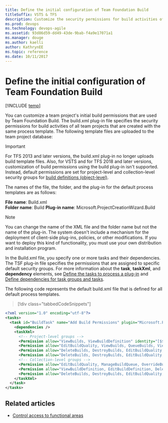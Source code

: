 ```yaml
---
title: Define the initial configuration of Team Foundation Build 
titleSuffix: VSTS & TFS
description: Customize the security permissions for build activities of all team projects that are created with the same process template for Team Foundation Server  
ms.prod: devops
ms.technology: devops-agile
ms.assetid: 93d86d59-dd49-43de-9bab-f4a9e17071a1
ms.manager: douge
ms.author: kaelliauthor: KathrynEE
ms.topic: reference
ms.date: 10/11/2017
---
```



# Define the initial configuration of Team Foundation Build

[!INCLUDE [temp](../../../_shared/customization-phase-0-and-1-plus-version-header.md)]

You can customize a team project's initial build permissions that are used by Team Foundation Build. The build.xml plug-in file specifies the security permissions for build activities of all team projects that are created with the same process template. The following template files are uploaded to the team project database:  
  
> [!IMPORTANT]  
>  For TFS 2013 and later versions, the build.xml plug-in no longer uploads 
>  build template files. Also, for VSTS and for TFS 2018 and later versions, 
>  customization of build permissions using the build plug-in isn't supported. 
>  Instead, default permissions are set for project-level and collection-level  
>  security groups for [build definitions (object-level)](../../../../security/permissions.md#build). 
   
  
The names of the file, the folder, and the plug-in for the default process templates are as follows:  
    
**File name**: Build.xml  
**Folder name**: Build 
**Plug-in name**: Microsoft.ProjectCreationWizard.Build 

  
> [!NOTE]  
> You can change the name of the XML file and the folder name but not the name of the plug-in. The system doesn't include a mechanism for the deployment of client-side plug-ins, policies, or other modifications. If you want to deploy this kind of functionality, you must use your own distribution and installation program.  
  
 In the Build.xml file, you specify one or more tasks and their dependencies. The TSF plug-in file specifies the permissions that are assigned to specific default security groups. For more information about the **task**, **taskXml**, and **dependency** elements, see [Define the tasks to process a plug-in](define-tasks-to-process-a-plug-in.md) and [Define dependencies for task groups and tasks](define-dependencies-plug-ins-groups-tasks.md).  
  
 The following code represents the default build.xml file that is defined for all default process templates.   
  

> [!div class="tabbedCodeSnippets"]
```XML 
<?xml version="1.0" encoding="utf-8"?>  
<tasks>  
  <task id="BuildTask" name="Add Build Permissions" plugin="Microsoft.ProjectCreationWizard.Build" completionMessage="Build tasks completed.">  
    <dependencies />  
    <taskXml>  
      <!-- Project-level groups -->  
      <Permission allow="ViewBuilds, ViewBuildDefinition" identity="[$$PROJECTNAME$$]\Readers" />  
      <Permission allow="EditBuildQuality, ViewBuilds, QueueBuilds, ViewBuildDefinition" identity="[$$PROJECTNAME$$]\Contributors" />  
      <Permission allow="DeleteBuilds, DestroyBuilds, EditBuildQuality, ManageBuildQualities, RetainIndefinitely, ViewBuilds, ManageBuildQueue, QueueBuilds, StopBuilds, DeleteBuildDefinition, EditBuildDefinition, ViewBuildDefinition, AdministerBuildPermissions" identity="[$$PROJECTNAME$$]\Build Administrators" />  
      <Permission allow="DeleteBuilds, DestroyBuilds, EditBuildQuality, ManageBuildQualities, RetainIndefinitely, ViewBuilds, ManageBuildQueue, QueueBuilds, StopBuilds, DeleteBuildDefinition, EditBuildDefinition, ViewBuildDefinition, AdministerBuildPermissions" identity="[$$PROJECTNAME$$]\$$PROJECTADMINGROUP$$" />   
      <!-- Collection-level groups -->  
      <Permission allow="EditBuildQuality, ManageBuildQueue, OverrideBuildCheckInValidation, QueueBuilds, UpdateBuildInformation, ViewBuildDefinition, ViewBuilds" identity="$$PROJECTCOLLECTIONBUILDSERVICESGROUP$$" />  
      <Permission allow="ViewBuildDefinition, EditBuildDefinition, DeleteBuildDefinition, QueueBuilds, ManageBuildQueue, StopBuilds, ViewBuilds, EditBuildQuality, RetainIndefinitely, DeleteBuilds, ManageBuildQualities, DestroyBuilds, AdministerBuildPermissions" identity="$$PROJECTCOLLECTIONBUILDADMINSGROUP$$" />  
      <Permission allow="DeleteBuilds, DestroyBuilds, EditBuildQuality, ManageBuildQualities, RetainIndefinitely, ViewBuilds, ManageBuildQueue, QueueBuilds, StopBuilds, DeleteBuildDefinition, EditBuildDefinition, ViewBuildDefinition, AdministerBuildPermissions, OverrideBuildCheckInValidation" identity="$$PROJECTCOLLECTIONADMINGROUP$$" />  
    </taskXml>  
  </task>  
</tasks>  
```  
  
## Related articles  
- [Control access to functional areas](control-access-to-functional-areas.md)